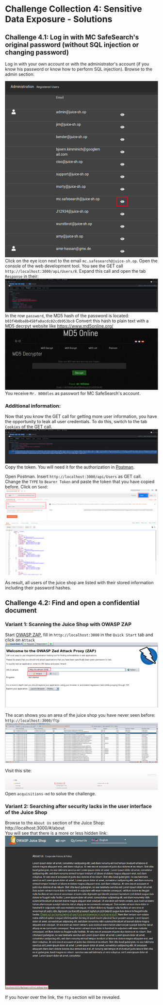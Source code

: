 # Challenge Collection 4: Sensitive Data Exposure - Solutions

## Challenge 4.1: Log in with MC SafeSearch's original password (without SQL injection or changing password)

Log in with your own account or with the administrator's account (if you know his password or know how to perform SQL injection). Browse to the admin section:  

![4_1_1](screenshots/solution4_1_1.png)  
Click on the eye icon next to the email `mc.safesearch@juice-sh.op`.
Open the console of the web development tool. You see the GET call `http://localhost:3000/api/Users/8`. Expand this call and open the tab `Response` in their:
![4_1_2](screenshots/solution4_1_2.png)  
In the row `password`, the MD5 hash of the password is located: `b03f4b0ba8b458fa0acdc02cdb953bc8`
Convert this hash to plain text with a MD5 decrpyt website like https://www.md5online.org/
![4_1_3](screenshots/solution4_1_3.png)  
You receive `Mr. N00dles` as passwort for MC SafeSearch's account.

### Additional information:

Now that you know the GET call for getting more user information, you have the opportunity to leak all user credentials. To do this, switch to the tab `Cookies` of the GET call.  
![4_1_4](screenshots/solution4_1_4.png)  
Copy the token. You will need it for the authorization in [Postman](https://www.getpostman.com/apps).

Open Postman. Insert `http://localhost:3000/api/Users` as GET call. Change the `TYPE` to `Bearer Token` and paste the token that you have copied before. Click on `Send`:  
![4_1_5](screenshots/solution4_1_5.png)  

As result, all users of the juice shop are listed with their stored information including their password hashes.


## Challenge 4.2: Find and open a confidential document

### Variant 1: Scanning the Juice Shop with OWASP ZAP

Start [OWASP ZAP](https://github.com/zaproxy/zaproxy/wiki/Downloads), fill in `http://localhost:3000` in the `Quick Start` tab and click on `Attack`
![4_2_1](screenshots/solution4_2_1.png)  

The scan shows you an area of the juice shop you have never seen before: `http://localhost:3000/ftp`
![4_2_2](screenshots/solution4_2_2.png)  

Visit this site:
![4_2_3](screenshots/solution4_2_3.png)  
Open `acquisitions-md` to solve the challenge.

### Variant 2: Searching after security lacks in the user interface of the Juice Shop

Browse to the `About Us` section of the Juice Shop: http://localhost:3000/#/about  
You will see that there is a more or less hidden link:
![4_2_4](screenshots/solution4_2_4.png)  

If you hover over the link, the `ftp` section will be revealed.


